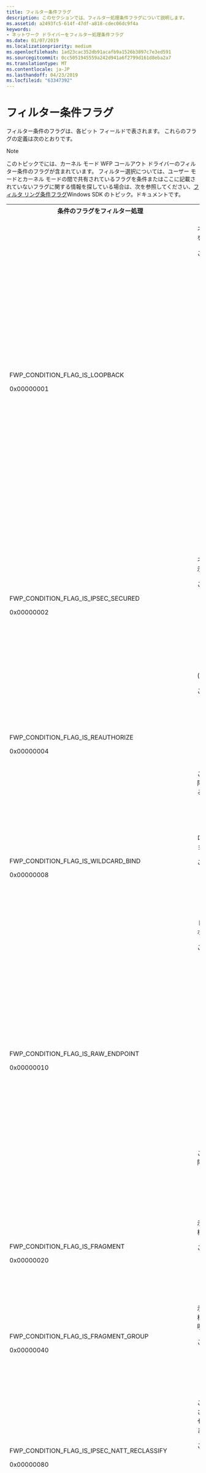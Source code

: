 ```yaml
---
title: フィルター条件フラグ
description: このセクションでは、フィルター処理条件フラグについて説明します。
ms.assetid: a2493fc5-614f-47df-a818-cdec06dc9f4a
keywords:
- ネットワーク ドライバーをフィルター処理条件フラグ
ms.date: 01/07/2019
ms.localizationpriority: medium
ms.openlocfilehash: 1ad23cac352db91acafb9a1526b3897c7e3ed591
ms.sourcegitcommit: 0cc5051945559a242d941a6f2799d161d8eba2a7
ms.translationtype: MT
ms.contentlocale: ja-JP
ms.lasthandoff: 04/23/2019
ms.locfileid: "63347392"
---
```

# <a name="filtering-condition-flags"></a>フィルター条件フラグ

フィルター条件のフラグは、各ビット フィールドで表されます。 これらのフラグの定義は次のとおりです。

> [!NOTE]
> このトピックでには、カーネル モード WFP コールアウト ドライバーのフィルター条件のフラグが含まれています。 フィルター選択については、ユーザー モードとカーネル モードの間で共有されているフラグを条件またはここに記載されていないフラグに関する情報を探している場合は、次を参照してください、[フィルタ リング条件フラグ](https://docs.microsoft.com/windows/desktop/FWP/filtering-condition-flags-)Windows SDK のトピック。ドキュメントです。

<table>
<tr>
<th>条件のフラグをフィルター処理</th>
<th>説明</th>
</tr>
<tr>
<td>
<p>FWP_CONDITION_FLAG_IS_LOOPBACK</p>
<p>0x00000001</p>
</td>
<td>
<p>ネットワーク トラフィックがループバック トラフィックであることを示します。</p>
<p>このフラグは、次のフィルター処理の層に適用。<dl>
<dd>FWPM_LAYER_INBOUND_IPPACKET_V4</dd>
<dd>FWPM_LAYER_INBOUND_IPPACKET_V6</dd>
<dd>FWPM_LAYER_INBOUND_IPPACKET_V4_DISCARD</dd>
<dd>FWPM_LAYER_INBOUND_IPPACKET_V6_DISCARD</dd>
<dd>FWPM_LAYER_OUTBOUND_IPPACKET_V4</dd>
<dd>FWPM_LAYER_OUTBOUND_IPPACKET_V6</dd>
<dd>FWPM_LAYER_OUTBOUND_IPPACKET_V4_DISCARD</dd>
<dd>FWPM_LAYER_OUTBOUND_IPPACKET_V6_DISCARD</dd>
<dd>FWPM_LAYER_INBOUND_TRANSPORT_V4</dd>
<dd>FWPM_LAYER_INBOUND_TRANSPORT_V6</dd>
<dd>FWPM_LAYER_INBOUND_TRANSPORT_V4_DISCARD</dd>
<dd>FWPM_LAYER_INBOUND_TRANSPORT_V6_DISCARD</dd>
<dd>FWPM_LAYER_OUTBOUND_TRANSPORT_V4</dd>
<dd>FWPM_LAYER_OUTBOUND_TRANSPORT_V6</dd>
<dd>FWPM_LAYER_OUTBOUND_TRANSPORT_V4_DISCARD</dd>
<dd>FWPM_LAYER_OUTBOUND_TRANSPORT_V6_DISCARD</dd>
<dd>FWPM_LAYER_DATAGRAM_DATA_V4</dd>
<dd>FWPM_LAYER_DATAGRAM_DATA_V6</dd>
<dd>FWPM_LAYER_DATAGRAM_DATA_V4_DISCARD</dd>
<dd>FWPM_LAYER_DATAGRAM_DATA_V6_DISCARD</dd>
<dd>FWPM_LAYER_INBOUND_ICMP_ERROR_V4</dd>
<dd>FWPM_LAYER_INBOUND_ICMP_ERROR_V6</dd>
<dd>FWPM_LAYER_INBOUND_ICMP_ERROR_V4_DISCARD</dd>
<dd>FWPM_LAYER_INBOUND_ICMP_ERROR_V6_DISCARD</dd>
<dd>FWPM_LAYER_OUTBOUND_ICMP_ERROR_V4</dd>
<dd>FWPM_LAYER_OUTBOUND_ICMP_ERROR_V6</dd>
<dd>FWPM_LAYER_OUTBOUND_ICMP_ERROR_V4_DISCARD</dd>
<dd>FWPM_LAYER_OUTBOUND_ICMP_ERROR_V6_DISCARD</dd>
<dd>FWPM_LAYER_ALE_AUTH_RECV_ACCEPT_V4</dd>
<dd>FWPM_LAYER_ALE_AUTH_RECV_ACCEPT_V6</dd>
<dd>FWPM_LAYER_ALE_AUTH_RECV_ACCEPT_V4_DISCARD</dd>
<dd>FWPM_LAYER_ALE_AUTH_RECV_ACCEPT_V6_DISCARD</dd>
<dd>FWPM_LAYER_ALE_FLOW_ESTABLISHED_V4</dd>
<dd>FWPM_LAYER_ALE_FLOW_ESTABLISHED_V6</dd>
<dd>FWPM_LAYER_ALE_FLOW_ESTABLISHED_V4_DISCARD</dd>
<dd>FWPM_LAYER_ALE_FLOW_ESTABLISHED_V6_DISCARD</dd>
</dl>
</p>
</td>
</tr>
<tr>
<td>
<p>FWP_CONDITION_FLAG_IS_IPSEC_SECURED</p>
<p>0x00000002</p>
</td>
<td>
<p>ネットワーク トラフィックが IPsec によって保護されていることを示します。</p>
<p>このフラグは、次のフィルター処理の層に適用。<dl>
<dd>FWPM_LAYER_INBOUND_TRANSPORT_V4</dd>
<dd>FWPM_LAYER_INBOUND_TRANSPORT_V6</dd>
<dd>FWPM_LAYER_INBOUND_TRANSPORT_V4_DISCARD</dd>
<dd>FWPM_LAYER_INBOUND_TRANSPORT_V6_DISCARD</dd>
<dd>FWPM_LAYER_ALE_FLOW_ESTABLISHED_V4</dd>
<dd>FWPM_LAYER_ALE_FLOW_ESTABLISHED_V6</dd>
<dd>FWPM_LAYER_ALE_FLOW_ESTABLISHED_V4_DISCARD</dd>
<dd>FWPM_LAYER_ALE_FLOW_ESTABLISHED_V6_DISCARD</dd>
</dl>
</p>
</td>
</tr>
<tr>
<td>
<p>FWP_CONDITION_FLAG_IS_REAUTHORIZE</p>
<p>0x00000004</p>
</td>
<td>
<p>(新しい接続) ではなく、ポリシーの変更を示します。</p>
<p>このフラグは、次のフィルター処理の層に適用。<dl>
<dd>FWPM_LAYER_ALE_AUTH_RECV_ACCEPT_V4</dd>
<dd>FWPM_LAYER_ALE_AUTH_RECV_ACCEPT_V6</dd>
<dd>FWPM_LAYER_ALE_AUTH_RECV_ACCEPT_V4_DISCARD</dd>
<dd>FWPM_LAYER_ALE_AUTH_RECV_ACCEPT_V6_DISCARD</dd>
<dd>FWPM_LAYER_ALE_AUTH_CONNECT_V4</dd>
<dd>FWPM_LAYER_ALE_AUTH_CONNECT_V6</dd>
<dd>FWPM_LAYER_ALE_AUTH_CONNECT_V4_DISCARD</dd>
<dd>FWPM_LAYER_ALE_AUTH_CONNECT_V6_DISCARD</dd>
</dl>
</p>
<p>このフラグは、Windows Server 2008 R2、Windows 7、および以降のバージョンの Windows で次のフィルター処理レイヤーで該当するもです。<dl>
<dd>FWPM_LAYER_ALE_BIND_REDIRECT_V4</dd>
<dd>FWPM_LAYER_ALE_BIND_REDIRECT_V6</dd>
</dl>
</p>
</td>
</tr>
<tr>
<td>
<p>FWP_CONDITION_FLAG_IS_WILDCARD_BIND</p>
<p>0x00000008</p>
</td>
<td>
<p>ローカル ネットワーク アドレスにバインドする場合、アプリケーションがワイルドカード アドレスを指定することを示します。</p>
<p>このフラグは、次のフィルター処理の層に適用。<dl>
<dd>FWPM_LAYER_ALE_RESOURCE_ASSIGNMENT_V4</dd>
<dd>FWPM_LAYER_ALE_RESOURCE_ASSIGNMENT_V6</dd>
<dd>FWPM_LAYER_ALE_RESOURCE_ASSIGNMENT_V4_DISCARD</dd>
<dd>FWPM_LAYER_ALE_RESOURCE_ASSIGNMENT_V6_DISCARD</dd>
</dl>
</p>
</td>
</tr>
<tr>
<td>
<p>FWP_CONDITION_FLAG_IS_RAW_ENDPOINT</p>
<p>0x00000010</p>
</td>
<td>
<p>トラフィックの送受信は、ローカル エンドポイントが、生のエンドポイントであることを示します。</p>
<p>このフラグは、次のフィルター処理の層に適用。<dl>
<dd>FWPM_LAYER_INBOUND_TRANSPORT_V4</dd>
<dd>FWPM_LAYER_INBOUND_TRANSPORT_V6</dd>
<dd>FWPM_LAYER_INBOUND_TRANSPORT_V4_DISCARD</dd>
<dd>FWPM_LAYER_INBOUND_TRANSPORT_V6_DISCARD</dd>
<dd>FWPM_LAYER_OUTBOUND_TRANSPORT_V4</dd>
<dd>FWPM_LAYER_OUTBOUND_TRANSPORT_V6</dd>
<dd>FWPM_LAYER_OUTBOUND_TRANSPORT_V4_DISCARD</dd>
<dd>FWPM_LAYER_OUTBOUND_TRANSPORT_V6_DISCARD</dd>
<dd>FWPM_LAYER_DATAGRAM_DATA_V4</dd>
<dd>FWPM_LAYER_DATAGRAM_DATA_V6</dd>
<dd>FWPM_LAYER_DATAGRAM_DATA_V4_DISCARD</dd>
<dd>FWPM_LAYER_DATAGRAM_DATA_V6_DISCARD</dd>
<dd>FWPM_LAYER_INBOUND_ICMP_ERROR_V4</dd>
<dd>FWPM_LAYER_INBOUND_ICMP_ERROR_V6</dd>
<dd>FWPM_LAYER_INBOUND_ICMP_ERROR_V4_DISCARD</dd>
<dd>FWPM_LAYER_INBOUND_ICMP_ERROR_V6_DISCARD</dd>
<dd>FWPM_LAYER_ALE_AUTH_RECV_ACCEPT_V4</dd>
<dd>FWPM_LAYER_ALE_AUTH_RECV_ACCEPT_V6</dd>
<dd>FWPM_LAYER_ALE_AUTH_RECV_ACCEPT_V4_DISCARD</dd>
<dd>FWPM_LAYER_ALE_AUTH_RECV_ACCEPT_V6_DISCARD</dd>
<dd>FWPM_LAYER_ALE_AUTH_CONNECT_V4</dd>
<dd>FWPM_LAYER_ALE_AUTH_CONNECT_V6</dd>
<dd>FWPM_LAYER_ALE_AUTH_CONNECT_V4_DISCARD</dd>
<dd>FWPM_LAYER_ALE_AUTH_CONNECT_V6_DISCARD</dd>
</dl>
</p>
<p>このフラグは、Windows Server 2008 R2、Windows 7、および以降のバージョンの Windows で次のフィルター処理の層に適用。<dl>
<dd>FWPM_LAYER_ALE_CONNECT_REDIRECT_V4</dd>
<dd>FWPM_LAYER_ALE_CONNECT_REDIRECT_V6</dd>
<dd>FWPM_LAYER_ALE_BIND_REDIRECT_V4</dd>
<dd>FWPM_LAYER_ALE_BIND_REDIRECT_V6</dd>
</dl>
</p>
</td>
</tr>
<tr>
<td>
<p>FWP_CONDITION_FLAG_IS_FRAGMENT</p>
<p>0x00000020</p>
</td>
<td>
<p>示します、 <a href="https://msdn.microsoft.com/library/windows/hardware/ff568388"> <b>NET_BUFFER_LIST</b> </a>コールアウト ドライバーに渡された構造体は、IP パケットのフラグメント。</p>
<p>このフラグは、次のフィルター処理の層に適用。<dl>
<dd>FWPM_LAYER_INBOUND_IPPACKET_V4</dd>
<dd>FWPM_LAYER_INBOUND_IPPACKET_V6</dd>
<dd>FWPM_LAYER_INBOUND_IPPACKET_V4_DISCARD</dd>
<dd>FWPM_LAYER_INBOUND_IPPACKET_V6_DISCARD</dd>
</dl>
</p>
</td>
</tr>
<tr>
<td>
<p>FWP_CONDITION_FLAG_IS_FRAGMENT_GROUP</p>
<p>0x00000040</p>
</td>
<td>
<p>示します、 <a href="https://msdn.microsoft.com/library/windows/hardware/ff568388"> <b>NET_BUFFER_LIST</b> </a>コールアウト ドライバーに渡された構造体には、パケットのフラグメントのリンク リストがについて説明します。</p>
<p>このフラグは、次のフィルター処理の層に適用。<dl>
<dd>FWPM_LAYER_INBOUND_IPPACKET_V4</dd>
<dd>FWPM_LAYER_INBOUND_IPPACKET_V6</dd>
<dd>FWPM_LAYER_INBOUND_IPPACKET_V4_DISCARD</dd>
<dd>FWPM_LAYER_INBOUND_IPPACKET_V6_DISCARD</dd>
</dl>
</p>
</td>
</tr>
<tr>
<td>
<p>FWP_CONDITION_FLAG_IS_IPSEC_NATT_RECLASSIFY</p>
<p>0x00000080</p>
</td>
<td>
<p>このフラグは、NAT トラバーサル (UDP ポート 4500) パケットが示されたときに設定されます。  カプセル化解除が発生した場合、カプセル化されたパケットから情報を使用して再分類のフラグが設定されます。</p>
<p>このフラグは、次のフィルター処理の層に適用。<dl>
<dd>FWPM_LAYER_INBOUND_TRANSPORT_V4</dd>
<dd>FWPM_LAYER_INBOUND_TRANSPORT_V6</dd>
<dd>FWPM_LAYER_INBOUND_TRANSPORT_V4_DISCARD</dd>
<dd>FWPM_LAYER_INBOUND_TRANSPORT_V6_DISCARD</dd>
<dd>FWPM_LAYER_OUTBOUND_TRANSPORT_V4</dd>
<dd>FWPM_LAYER_OUTBOUND_TRANSPORT_V6</dd>
<dd>FWPM_LAYER_OUTBOUND_TRANSPORT_V4_DISCARD</dd>
<dd>FWPM_LAYER_OUTBOUND_TRANSPORT_V6_DISCARD</dd>
</dl>
</p>
</td>
</tr>
<tr>
<td>
<p>FWP_CONDITION_FLAG_REQUIRES_ALE_CLASSIFY</p>
<p>0x00000100</p>
</td>
<td>
<p>パケットがまだに達していないこと、ALE 受信受け入れるレイヤー (FWPM_LAYER_ALE_AUTH_RECV_ACCEPT_V4 または FWPM_LAYER_ALE_AUTH_RECV_ACCEPT_V6) の接続状態を追跡することを示します。</p>
<p>このフラグは、次のフィルター処理の層に適用。<dl>
<dd>FWPM_LAYER_INBOUND_TRANSPORT_V4</dd>
<dd>FWPM_LAYER_INBOUND_TRANSPORT_V6</dd>
<dd>FWPM_LAYER_INBOUND_TRANSPORT_V4_DISCARD</dd>
<dd>FWPM_LAYER_INBOUND_TRANSPORT_V6_DISCARD</dd>
</dl>
</p>
</td>
</tr>
<tr>
<td>
<p>FWP_CONDITION_FLAG_IS_IMPLICIT_BIND</p>
<p>0x00000200</p>
</td>
<td>
<p>ソケットを明示的にバインドしていないことを示します。 送信者の呼び出しは、最初の呼び出し元のバインドせずに送信、Windows ソケットは、暗黙的なバインドを実行します。<div class="alert"><b>注</b>  このフラグは、Windows Server 2008 および Windows Vista でのみサポートされます。 以降の Windows バージョンでは非推奨とされます。</div>
<div> </div>
</p>
<p>このフラグは、次のフィルター処理の層に適用。<dl>
<dd>FWPM_LAYER_ALE_RESOURCE_ASSIGNMENT_V4</dd>
<dd>FWPM_LAYER_ALE_RESOURCE_ASSIGNMENT_V6</dd>
<dd>FWPM_LAYER_ALE_RESOURCE_ASSIGNMENT_V4_DISCARD</dd>
<dd>FWPM_LAYER_ALE_RESOURCE_ASSIGNMENT_V6_DISCARD</dd>
</dl>
</p>
</td>
</tr>
<tr>
<td>
<p>FWP_CONDITION_FLAG_IS_REASSEMBLED</p>
<p>0x00000400</p>
</td>
<td>
<p>フラグメントのグループからパケットが再構成されていることを示します。</p>
<p>このフラグは、Windows Server 2008、Windows Vista Service Pack 1 (SP1)、以降のバージョンの Windows で次のフィルター処理の層に適用。<dl>
<dd>FWPM_LAYER_INBOUND_IPPACKET_V4</dd>
<dd>FWPM_LAYER_INBOUND_IPPACKET_V6</dd>
<dd>FWPM_LAYER_INBOUND_IPPACKET_V4_DISCARD</dd>
<dd>FWPM_LAYER_INBOUND_IPPACKET_V6_DISCARD</dd>
</dl>
</p>
</td>
</tr>
<tr>
<td>
<p>FWP_CONDITION_FLAG_IS_NAME_APP_SPECIFIED</p>
<p>0x00004000</p>
</td>
<td>
<p>接続するアプリケーションが予期しているピア コンピューターの名前がなどの関数を呼び出すことによって取得されていることを示します<a href="https://msdn.microsoft.com/library/windows/hardware/bb394822"> <b>WSASetSocketPeerTargetName</b> </a>キャッシュを使用してではなく、ヒューリスティックです。</p>
<p>このフラグは、Windows Server 2008 R2、Windows 7、および以降のバージョンの Windows で次のフィルター処理の層に適用。<dl>
<dd>FWPM_LAYER_ALE_AUTH_CONNECT_V4</dd>
<dd>FWPM_LAYER_ALE_AUTH_CONNECT_V6</dd>
<dd>FWPM_LAYER_ALE_AUTH_CONNECT_V4_DISCARD</dd>
<dd>FWPM_LAYER_ALE_AUTH_CONNECT_V6_DISCARD</dd>
</dl>
</p>
</td>
</tr>
<tr>
<td>
<p>FWP_CONDITION_FLAG_IS_PROMISCUOUS</p>
<p>0x00008000</p>
</td>
<td>
<p>将来使用するために予約されています。</p>
</td>
</tr>
<tr>
<td>
<p>FWP_CONDITION_FLAG_IS_AUTH_FW</p>
<p>0x00010000</p>
</td>
<td>
<p>パケットが認証済みファイアウォール ポリシーと一致していることを示します。 ファイアウォール ルールの「セキュリティで保護された場合は、接続を許可する」オプションに一致する接続だけでは、このフラグが設定があります。 詳細については、次を参照してください。<a href="https://technet.microsoft.com/library/cc753463">ファイアウォールのバイパスの認証を有効にする方法</a>します。</p>
<p>このフラグは、Windows Server 2008、Windows Vista SP1 と以降のバージョンの Windows で次のフィルター処理レイヤーで該当するもです。<dl>
<dd>FWPM_LAYER_ALE_FLOW_ESTABLISHED_V4</dd>
<dd>FWPM_LAYER_ALE_FLOW_ESTABLISHED_V6</dd>
<dd>FWPM_LAYER_ALE_FLOW_ESTABLISHED_V4_DISCARD</dd>
<dd>FWPM_LAYER_ALE_FLOW_ESTABLISHED_V6_DISCARD</dd>
</dl>
</p>
<p>このフラグは、Windows Server 2008 R2、Windows 7、および以降のバージョンの Windows で次のフィルター処理レイヤーで該当するもです。<dl>
<dd>FWPM_LAYER_ALE_AUTH_CONNECT_V4</dd>
<dd>FWPM_LAYER_ALE_AUTH_CONNECT_V6</dd>
<dd>FWPM_LAYER_ALE_AUTH_CONNECT_V4_DISCARD</dd>
<dd>FWPM_LAYER_ALE_AUTH_CONNECT_V6_DISCARD</dd>
<dd>FWPM_LAYER_ALE_AUTH_RECV_ACCEPT_V4</dd>
<dd>FWPM_LAYER_ALE_AUTH_RECV_ACCEPT_V6</dd>
<dd>FWPM_LAYER_ALE_AUTH_RECV_ACCEPT_V4_DISCARD</dd>
<dd>FWPM_LAYER_ALE_AUTH_RECV_ACCEPT_V6_DISCARD</dd>
</dl>
</p>
</td>
</tr>
<tr>
<td>
<p>FWP_CONDITION_FLAG_IS_RECLASSIFY</p>
<p>0x00020000</p>
</td>
<td>
<p>場合、このフラグが設定、 <a href="https://msdn.microsoft.com/library/windows/hardware/aa832668">IPV6_PROTECTION_LEVEL</a>既に承認済みのソケットに対してソケット オプションを設定します。</p>
<p>このフラグは、次のフィルター処理の層に適用。<dl>
<dd>FWPM_LAYER_ALE_RESOURCE_ASSIGNMENT_V6</dd>
<dd>FWPM_LAYER_ALE_RESOURCE_ASSIGNMENT_V6_DISCARD</dd>
<dd>FWPM_LAYER_ALE_AUTH_LISTEN_V6</dd>
<dd>FWPM_LAYER_ALE_AUTH_LISTEN_V6_DISCARD</dd>
</dl>
</p>
</td>
</tr>
<tr>
<td>
<p>FWP_CONDITION_FLAG_IS_OUTBOUND_PASS_THRU</p>
<p>0x00040000</p>
</td>
<td>
<p>示しますパケットは弱いホストの送信、つまり、このネットワーク インターフェイスを離れることはありませんし、そのため、別のインターフェイスに転送する必要があります。</p>
<p>このフラグは、Windows Server 2008 R2、Windows 7、および以降のバージョンの Windows で次のフィルター処理の層に適用。<dl>
<dd>FWPM_LAYER_IPFORWARD_V4</dd>
<dd>FWPM_LAYER_IPFORWARD_V6</dd>
<dd>FWPM_LAYER_IPFORWARD_V4_DISCARD</dd>
<dd>FWPM_LAYER_IPFORWARD_V6_DISCARD</dd>
</dl>
</p>
</td>
</tr>
<tr>
<td>
<p>FWP_CONDITION_FLAG_IS_INBOUND_PASS_THRU</p>
<p>0x00080000</p>
</td>
<td>
<p>示します、パケットは弱いホストの受信されると、つまり、受信側のネットワーク インターフェイスの宛先はありませんし、そのため、別のインターフェイスに転送する必要があります。</p>
<p>このフラグは、Windows Server 2008 R2、Windows 7、および以降のバージョンの Windows で次のフィルター処理の層に適用。<dl>
<dd>FWPM_LAYER_IPFORWARD_V4</dd>
<dd>FWPM_LAYER_IPFORWARD_V6</dd>
<dd>FWPM_LAYER_IPFORWARD_V4_DISCARD</dd>
<dd>FWPM_LAYER_IPFORWARD_V6_DISCARD</dd>
</dl>
</p>
</td>
</tr>
<tr>
<td>
<p>FWP_CONDITION_FLAG_IS_CONNECTION_REDIRECTED</p>
<p>0x00100000</p>
</td>
<td>
<p>ALE_CONNECT_REDIRECT コールアウト関数によって、接続がリダイレクトされたことを示します。</p>
<p>このフラグは、Windows Server 2008 R2、Windows 7、および以降のバージョンの Windows で次のフィルター処理の層に適用。<dl>
<dd>FWPM_LAYER_ALE_AUTH_CONNECT_V4</dd>
<dd>FWPM_LAYER_ALE_AUTH_CONNECT_V6</dd>
<dd>FWPM_LAYER_ALE_AUTH_CONNECT_V4_DISCARD</dd>
<dd>FWPM_LAYER_ALE_AUTH_CONNECT_V6_DISCARD</dd>
</dl>
</p>
</td>
</tr>
<tr>
<td>
<p>FWP_CONDITION_FLAG_IS_PROXY_CONNECTION</p>
<p>0x00200000</p>
</td>
<td>
<p>リダイレクトの前のレコードが存在するため、接続されている、プロキシされたことを示します。</p>
<p>このフラグは、Windows Server 2012、Windows 8、および以降のバージョンの Windows で次のフィルター処理の層に適用。<dl>
<dd>FWPM_LAYER_ALE_AUTH_CONNECT_V4</dd>
<dd>FWPM_LAYER_ALE_AUTH_CONNECT_V6</dd>
<dd>FWPM_LAYER_ALE_AUTH_CONNECT_V4_DISCARD</dd>
<dd>FWPM_LAYER_ALE_AUTH_CONNECT_V6_DISCARD</dd>
<dd>FWPM_LAYER_ALE_FLOW_ESTABLISHED_V4</dd>
<dd>FWPM_LAYER_ALE_FLOW_ESTABLISHED_V6</dd>
<dd>FWPM_LAYER_ALE_FLOW_ESTABLISHED_V4_DISCARD</dd>
<dd>FWPM_LAYER_ALE_FLOW_ESTABLISHED_V6_DISCARD</dd>
<dd>FWPM_LAYER_ALE_CONNECT_REDIRECT_V4</dd>
<dd>FWPM_LAYER_ALE_CONNECT_REDIRECT_V6</dd>
</dl>
</p>
</td>
</tr>
<tr>
<td>
<p>FWP_CONDITION_FLAG_IS_APPCONTAINER_LOOPBACK</p>
<p>0x00400000</p>
</td>
<td>
<p>トラフィックがしようループバックを使用している、AppContainer からことを示します。</p>
<p>このフラグは、Windows Server 2012、Windows 8、および以降のバージョンの Windows で次のフィルター処理の層に適用。<dl>
<dd>FWPM_LAYER_ALE_AUTH_RECV_ACCEPT_V4</dd>
<dd>FWPM_LAYER_ALE_AUTH_RECV_ACCEPT_V6</dd>
<dd>FWPM_LAYER_ALE_AUTH_RECV_ACCEPT_V4_DISCARD</dd>
<dd>FWPM_LAYER_ALE_AUTH_RECV_ACCEPT_V6_DISCARD</dd>
<dd>FWPM_LAYER_ALE_AUTH_CONNECT_V4</dd>
<dd>FWPM_LAYER_ALE_AUTH_CONNECT_V6</dd>
<dd>FWPM_LAYER_ALE_AUTH_CONNECT_V4_DISCARD</dd>
<dd>FWPM_LAYER_ALE_AUTH_CONNECT_V6_DISCARD</dd>
</dl>
</p>
</td>
</tr>
<tr>
<td>
<p>FWP_CONDITION_FLAG_IS_NON_APPCONTAINER_LOOPBACK</p>
<p>0x00800000</p>
</td>
<td>
<p>ループバックを使用している標準的なアプリ (AppContainer ではありません) との間のトラフィックは、ということを示します。</p>
<p>このフラグは、Windows Server 2012、Windows 8、および以降のバージョンの Windows で次のフィルター処理の層に適用。<dl>
<dd>FWPM_LAYER_ALE_AUTH_RECV_ACCEPT_V4</dd>
<dd>FWPM_LAYER_ALE_AUTH_RECV_ACCEPT_V6</dd>
<dd>FWPM_LAYER_ALE_AUTH_RECV_ACCEPT_V4_DISCARD</dd>
<dd>FWPM_LAYER_ALE_AUTH_RECV_ACCEPT_V6_DISCARD</dd>
<dd>FWPM_LAYER_ALE_AUTH_CONNECT_V4</dd>
<dd>FWPM_LAYER_ALE_AUTH_CONNECT_V6</dd>
<dd>FWPM_LAYER_ALE_AUTH_CONNECT_V4_DISCARD</dd>
<dd>FWPM_LAYER_ALE_AUTH_CONNECT_V6_DISCARD</dd>
</dl>
</p>
</td>
</tr>
<tr>
<td>
<p>FWP_CONDITION_FLAG_IS_RESERVED</p>
<p>0x01000000</p>
</td>
<td>
<p>将来使用するために予約されています。</p>
</td>
</tr>
<tr>
<td>
<p>FWP_CONDITION_FLAG_IS_HONORING_POLICY_AUTHORIZE</p>
<p>0x02000000</p>
</td>
<td>
<p>指定したホストへの接続にリダイレクトされたユニバーサル Windows アプリの意図を優先する現在の分類が実行されることを示します。 このような分類と場合、アプリにリダイレクトされたことはありません同じ分類可能なフィールドの値が含まれます。 フラグは、将来の分類が有効なリダイレクトされる宛先に一致する呼び出されることを示します。 場合は、アプリが検査用のプロキシ サービスにリダイレクトされると、また、将来の分類がプロキシ接続で呼び出されます。 コールアウト ドライバーは、この分類を許可する一般にする必要があります。</p>
<p>このフラグは、Windows Server 2012、Windows 8、および以降のバージョンの Windows で次のフィルター処理の層に適用。<dl>
<dd>FWPM_LAYER_ALE_AUTH_CONNECT_V4</dd>
<dd>FWPM_LAYER_ALE_AUTH_CONNECT_V6</dd>
<dd>FWPM_LAYER_ALE_AUTH_CONNECT_V4_DISCARD</dd>
<dd>FWPM_LAYER_ALE_AUTH_CONNECT_V6_DISCARD</dd>
</dl>
</p>
</td>
</tr>
</table>

